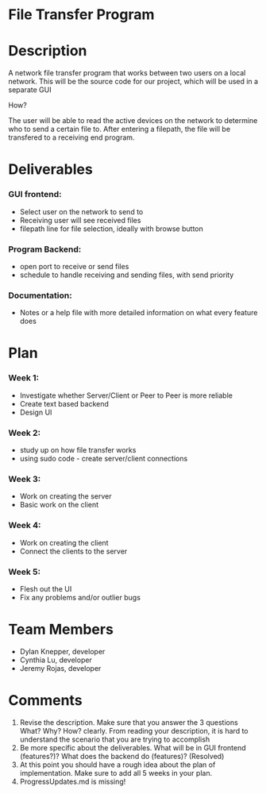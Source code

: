 # File Transfer Program

# Description
A network file transfer program that works between two users on a local network.
This will be the source code for our project, which will be used in a separate GUI

How?

The user will be able to read the active devices on the network to determine who to send a certain file to. After entering a filepath, the file will be transfered to a receiving end program.

# Deliverables

### GUI frontend:
- Select user on the network to send to
- Receiving user will see received files
- filepath line for file selection, ideally with browse button
### Program Backend:
- open port to receive or send files
- schedule to handle receiving and sending files, with send priority
### Documentation:
- Notes or a help file with more detailed information on what every feature does

# Plan

### Week 1:
- Investigate whether Server/Client or Peer to Peer is more reliable
- Create text based backend
- Design UI
### Week 2:
- study up on how file transfer works
-	using sudo code - create server/client connections
### Week 3:
- Work on creating the server
-	Basic work on the client
### Week 4:
- Work on creating the client 
-	Connect the clients to the server	
### Week 5:
- Flesh out the UI 
-	Fix any problems and/or outlier bugs


# Team Members
* Dylan Knepper, developer
* Cynthia Lu, developer
* Jeremy Rojas, developer

# Comments
1. Revise the description. Make sure that you answer the 3 questions What? Why? How? clearly. From reading your description, it is hard to understand the scenario that you are trying to accomplish
2. Be more specific about the deliverables. What will be in GUI frontend (features?)? What does the backend do (features)? (Resolved)
3. At this point you should have a rough idea about the plan of implementation. Make sure to add all 5 weeks in your plan.
4. ProgressUpdates.md is missing!
